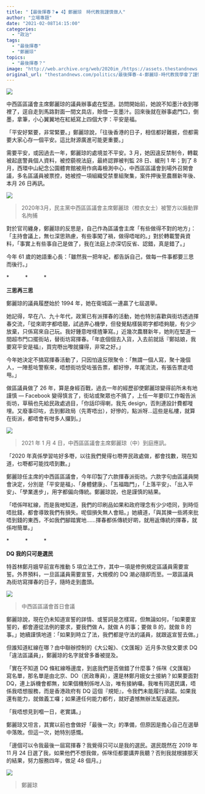 ```yaml
---
title: "【最後揮春？◆ 4】鄭麗琼　時代教我謹慎做人"
author: "立場專題"
date: "2021-02-08T14:15:00"
categories:
  - "政治"
tags:
  - "最後揮春"
  - "鄭麗琼"
topics:
  - "最後揮春？"
image: "http://web.archive.org/web/2020im_/https://assets.thestandnews.com/media/photos/20210208-38_fBI2U_1wIrphv.png"
original_url: "thestandnews.com/politics/最後揮春-4-鄭麗琼-時代教我學會了謹慎"
---
```

![](http://web.archive.org/web/2020im_/https://assets.thestandnews.com/media/photos/20210208-38_fBI2U_1wIrphv.png)

中西區區議會主席鄭麗琼的議員辦事處在堅道。訪問開始前，她說不知墨汁收到哪裡了，逕自走到馬路對面一間文具店，賒借一支墨汁。回來後就在辦事處門口，倒墨，拿筆，小心翼翼地在紅紙寫上四個大字：平安是福。

「平安好緊要，非常緊要。」鄭麗琼說，「往後香港的日子，相信都好難捱，但都需要大家心存一個平安。這比財源廣進可能更重要。」

需要平安，或因過去一年，鄭麗琼的處境並不平安。3 月，她因違反禁制令，轉載被起底警員個人資料，被控藐視法庭，最終認罪被判監 28 日、緩刑 1 年；到了 8 月，西環中山紀念公園體育館被用作病毒檢測中心，中西區區議會到場外召開會議，多名區議員被票控，她被控一項組織受禁羣組聚集，案件押後至農曆新年後、本月 26 日再訊。

![](http://web.archive.org/web/2020im_/https://assets.thestandnews.com/media/photos/Layer201_cetjs.png)
> 2020年3月，民主黨中西區區議會主席鄭麗琼（橙衣女士）被警方以煽動罪名拘捕

對於官司纏身，鄭麗琼的反思是，自己作為區議會主席「有些做得不對的地方」：「主持會議上，無乜深思熟慮，有些事闖了禍，做得唔啱的。」對於轉載警員資料，「事實上有些事自己是做了，我在法庭上亦深切反省、認錯，真是錯了。」

今年 61 歲的她語重心長：「雖然我一把年紀，都告訴自己，做每一件事都要三思而後行。」

\*　　　\*　　　\*

**三思再三思**

鄭麗琼的議員履歷始於 1994 年，她在衛城區一連贏了七屆選舉。

她記得，早在八、九十年代，政黨已有派揮春的活動，她也特別喜歡與街坊透過揮春交流，「從來啲字都唔靚，試過畀心機學，但發覺點樣裝啲字都唔夠靚，有少少放棄，只係寫來自己玩。我好鍾意咁樣揸筆寫。」近幾次農曆新年，她則在堅道一間超市門口擺街站，替街坊寫揮春。「年底個個去入貨，入去前就話『鄭姑娘，我要寫平安是福』，買完嘢出嚟就攞得，非常之好。」

今年她決定不搞寫揮春活動了，只因怕違反限聚令：「無謂一個人寫，聚十幾個人，一陣惹咗警察來，唔想街坊受咗張告票，都好慘，年尾流流，有張告票走唔甩。」

做區議員做了 26 年，算是身經百戰，過去一年的經歷卻使鄭麗琼變得前所未有地謹慎 — Facebook 變得慎言了，街站或聚眾也不搞了，上任一年要印工作報告派街坊，草稿也先給民政處過目，「你話印得喇，我先 design，否則連設計費都嘥埋。又廢事印咗，去到郵政局（先寄唔出），好慘的，點派呀…這些是私樓，就算在街派，都唔會有咁多人攞到。」

![](http://web.archive.org/web/2020im_/https://assets.thestandnews.com/media/photos/WhatsApp20Image202021-01-0420at201.40.2920PM2028129_JOJHC_sZbGlrz.jpeg)
> 2021 年 1 月 4 日，中西區區議會主席鄭麗琼（中）到庭應訊。

「2020 年真係學習咗好多嘢，以往我們覺得乜嘢畀民政處做，都會找數，現在知道，乜嘢都可能找唔到數。」

鄭麗琼任主席的中西區區議會，今年印製了六款揮春派街坊。六款字句由區議員開會決定，分別是「平安是福」、「身體健康」、「五福臨門」，「上落平安」、「出入平安」、「學業進步」，用字都偏向傳統。鄭麗琼說，也是謹慎的結果。

「唔係咩紅線，而是我哋知道，我們的印刷品如果和政府理念有少少唔同，到時佢唔批錢，都會導致我們有損失。呢個損失無人會賠。」她續道，「與其揀一些將來批唔到錢的東西，不如我們腳踏實地……揮春都係傳統好啲，就用返傳統的揮春，就係咁簡單。」

\*　　　\*　　　\*

**DQ 我的只可是選民**

特首林鄭月娥早前宣布推動 5 項立法工作，其中一項是修例規定區議員需要宣誓。外界預料，一旦區議員需要宣誓，大規模的 DQ 潮必隨即而至。一眾區議員為街坊寫揮春的日子，隨時走到盡頭。

![](http://web.archive.org/web/2020im_/https://assets.thestandnews.com/media/photos/Layer200_syqwT_1mVn6Ok.png)
> 中西區區議會首日會議

鄭麗琼說，現在仍未知道宣誓的詳情、或誓詞是怎樣寫，但無論如何，「如果要宣誓的，都會遵從法例的要求，要我們做 A，就做 A 的事；要做 B 的，就做 B 的事。」她續謹慎地道：「如果到時立了法，我們都是守法的議員，就跟返宣誓去做。」

但誰知道紅線在哪？由中聯辦控制的《大公報》、《文匯報》近月多次發文要求 DQ「違法區議員」，鄭麗琼的名字就曾多番被提及。

「實在不知道 DQ 條紅線喺邊度，到底我們是否做錯了什麼事？係咪《文匯報》寫名單，那名單是由北京、DO（民政專員），還是林鄭月娥女士接納？如果要面對 DQ，連上訴機會都無，如果個機制係咁人治，唯有接納囉。我唯有同選民講，唔係我唔想服務，而是香港政府有 DQ 這個『規矩』，令我們未能履行承諾。如果我還有能力，就做義工囉；如果連任何能力都冇，就好遺憾無辦法幫返選民。

「我唔想見到嗰一日，老實講。」

鄭麗琼又坦言，其實以前也會做好「最後一次」的準備，但原因是擔心自己在選舉中落敗。但這一次，她特別感慨。

「邊個可以令我最後一屆寫揮春？我覺得只可以是我的選民。選民既然在 2019 年 11 月 24 日選了我，如果他們不想我做，係咪佢都要講畀我聽？否則我就根據那天的結果，努力服務四年，做足 48 個月。」

![](http://web.archive.org/web/2020im_/https://assets.thestandnews.com/media/photos/OY406850_K9erL_LwE6AFD.jpg)
> 鄭麗琼